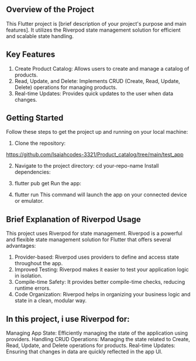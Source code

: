 
## Overview of the Project
This Flutter project is [brief description of your project's purpose and main features]. It utilizes the Riverpod state management solution for efficient and scalable state handling.

## Key Features
 1. Create Product Catalog: Allows users to create and manage a catalog of products.
 2. Read, Update, and Delete: Implements CRUD (Create, Read, Update, Delete) operations for managing products.
 3. Real-time Updates: Provides quick updates to the user when data changes.

## Getting Started
  Follow these steps to get the project up and running on your local machine:

 1. Clone the repository:

  https://github.com/Isaiahcodes-3321/Product_catalog/tree/main/test_app
 
 2. Navigate to the project directory:
    cd your-repo-name
    Install dependencies:

 3. flutter pub get
     Run the app:

 4. flutter run
     This command will launch the app on your connected device or emulator.

## Brief Explanation of Riverpod Usage
   This project uses Riverpod for state management. Riverpod is a powerful and flexible 
   state management solution for Flutter that offers several advantages:

  1. Provider-based: Riverpod uses providers to define and access state throughout the 
     app.
  2. Improved Testing: Riverpod makes it easier to test your application logic in 
     isolation.
  3. Compile-time Safety: It provides better compile-time checks, reducing runtime 
     errors.
  4. Code Organization: Riverpod helps in organizing your business logic and state in a 
     clean, modular way.
 
## In this project, i use Riverpod for:
  Managing App State: Efficiently managing the state of the application using 
  providers.
  Handling CRUD Operations: Managing the state related to Create, Read, Update, and 
  Delete operations for products.
  Real-time Updates: Ensuring that changes in data are quickly reflected in the app UI.